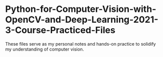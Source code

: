 # Python-for-Computer-Vision-with-OpenCV-and-Deep-Learning-2021-3-Course-Practiced-Files
These files serve as my personal notes and hands-on practice to solidify my understanding of computer vision. 
